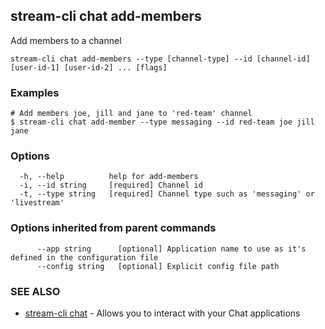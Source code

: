 ## stream-cli chat add-members

Add members to a channel

```
stream-cli chat add-members --type [channel-type] --id [channel-id] [user-id-1] [user-id-2] ... [flags]
```

### Examples

```
# Add members joe, jill and jane to 'red-team' channel
$ stream-cli chat add-member --type messaging --id red-team joe jill jane

```

### Options

```
  -h, --help          help for add-members
  -i, --id string     [required] Channel id
  -t, --type string   [required] Channel type such as 'messaging' or 'livestream'
```

### Options inherited from parent commands

```
      --app string      [optional] Application name to use as it's defined in the configuration file
      --config string   [optional] Explicit config file path
```

### SEE ALSO

* [stream-cli chat](stream-cli_chat.md)	 - Allows you to interact with your Chat applications

